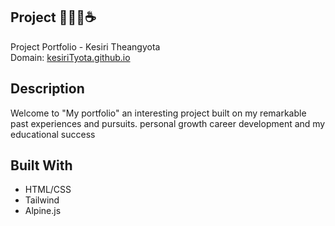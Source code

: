## Project 👩🏻‍💻☕️
Project Portfolio - Kesiri Theangyota <br/>
Domain: [kesiriTyota.github.io](kesiriTyota.github.io)

## Description
Welcome to "My portfolio" an interesting project built on my remarkable past experiences and pursuits. personal growth career development and my educational success
## Built With
<ul>
  <li>HTML/CSS</li>
  <li>Tailwind</li>
  <li>Alpine.js</li>
</ul>



